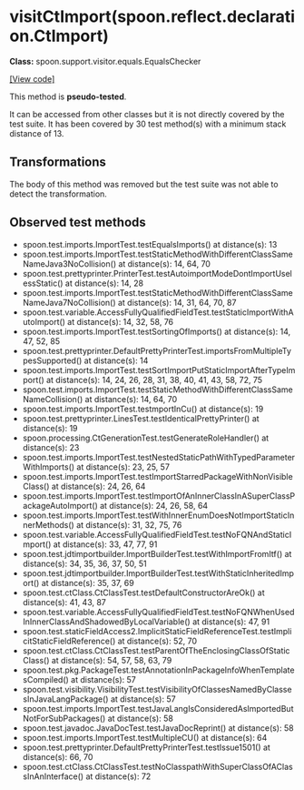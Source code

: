 # visitCtImport(spoon.reflect.declaration.CtImport)

**Class:** spoon.support.visitor.equals.EqualsChecker

[[View code]](https://github.com/INRIA/spoon/blob/fd878bc71b73fc1da82356eaa6578f760c70f0de/src/main/java//spoon/support/visitor/equals/EqualsChecker.java#L261)

This method is **pseudo-tested**.


It can be accessed from other classes but it is not directly covered by the test suite. 
It has been covered by 30 test method(s) with a minimum stack distance of 13.

## Transformations

The body of this method was removed but the test suite was not able to detect the transformation.



## Observed test methods

* spoon.test.imports.ImportTest.testEqualsImports() at distance(s): 13
* spoon.test.imports.ImportTest.testStaticMethodWithDifferentClassSameNameJava3NoCollision() at distance(s): 14, 64, 70
* spoon.test.prettyprinter.PrinterTest.testAutoimportModeDontImportUselessStatic() at distance(s): 14, 28
* spoon.test.imports.ImportTest.testStaticMethodWithDifferentClassSameNameJava7NoCollision() at distance(s): 14, 31, 64, 70, 87
* spoon.test.variable.AccessFullyQualifiedFieldTest.testStaticImportWithAutoImport() at distance(s): 14, 32, 58, 76
* spoon.test.imports.ImportTest.testSortingOfImports() at distance(s): 14, 47, 52, 85
* spoon.test.prettyprinter.DefaultPrettyPrinterTest.importsFromMultipleTypesSupported() at distance(s): 14
* spoon.test.imports.ImportTest.testSortImportPutStaticImportAfterTypeImport() at distance(s): 14, 24, 26, 28, 31, 38, 40, 41, 43, 58, 72, 75
* spoon.test.imports.ImportTest.testStaticMethodWithDifferentClassSameNameCollision() at distance(s): 14, 64, 70
* spoon.test.imports.ImportTest.testmportInCu() at distance(s): 19
* spoon.test.prettyprinter.LinesTest.testIdenticalPrettyPrinter() at distance(s): 19
* spoon.processing.CtGenerationTest.testGenerateRoleHandler() at distance(s): 23
* spoon.test.imports.ImportTest.testNestedStaticPathWithTypedParameterWithImports() at distance(s): 23, 25, 57
* spoon.test.imports.ImportTest.testImportStarredPackageWithNonVisibleClass() at distance(s): 24, 26, 64
* spoon.test.imports.ImportTest.testImportOfAnInnerClassInASuperClassPackageAutoImport() at distance(s): 24, 26, 58, 64
* spoon.test.imports.ImportTest.testWithInnerEnumDoesNotImportStaticInnerMethods() at distance(s): 31, 32, 75, 76
* spoon.test.variable.AccessFullyQualifiedFieldTest.testNoFQNAndStaticImport() at distance(s): 33, 47, 77, 91
* spoon.test.jdtimportbuilder.ImportBuilderTest.testWithImportFromItf() at distance(s): 34, 35, 36, 37, 50, 51
* spoon.test.jdtimportbuilder.ImportBuilderTest.testWithStaticInheritedImport() at distance(s): 35, 37, 69
* spoon.test.ctClass.CtClassTest.testDefaultConstructorAreOk() at distance(s): 41, 43, 87
* spoon.test.variable.AccessFullyQualifiedFieldTest.testNoFQNWhenUsedInInnerClassAndShadowedByLocalVariable() at distance(s): 47, 91
* spoon.test.staticFieldAccess2.ImplicitStaticFieldReferenceTest.testImplicitStaticFieldReference() at distance(s): 52, 70
* spoon.test.ctClass.CtClassTest.testParentOfTheEnclosingClassOfStaticClass() at distance(s): 54, 57, 58, 63, 79
* spoon.test.pkg.PackageTest.testAnnotationInPackageInfoWhenTemplatesCompiled() at distance(s): 57
* spoon.test.visibility.VisibilityTest.testVisibilityOfClassesNamedByClassesInJavaLangPackage() at distance(s): 57
* spoon.test.imports.ImportTest.testJavaLangIsConsideredAsImportedButNotForSubPackages() at distance(s): 58
* spoon.test.javadoc.JavaDocTest.testJavaDocReprint() at distance(s): 58
* spoon.test.imports.ImportTest.testMultipleCU() at distance(s): 64
* spoon.test.prettyprinter.DefaultPrettyPrinterTest.testIssue1501() at distance(s): 66, 70
* spoon.test.ctClass.CtClassTest.testNoClasspathWithSuperClassOfAClassInAnInterface() at distance(s): 72

